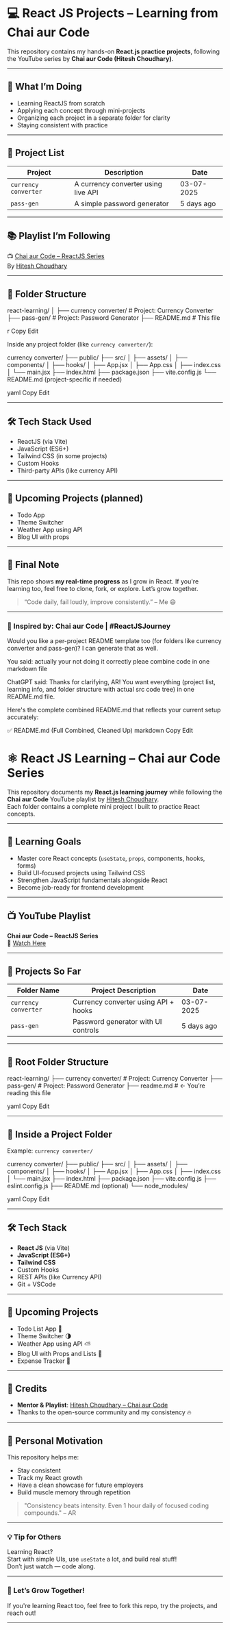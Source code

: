 # 💻 React JS Projects – Learning from Chai aur Code

This repository contains my hands-on **React.js practice projects**, following the YouTube series by **Chai aur Code (Hitesh Choudhary)**.

---

## 🧠 What I’m Doing

- Learning ReactJS from scratch
- Applying each concept through mini-projects
- Organizing each project in a separate folder for clarity
- Staying consistent with practice

---

## 📁 Project List

| Project            | Description                                | Date             |
|--------------------|--------------------------------------------|------------------|
| `currency converter` | A currency converter using live API         | 03-07-2025        |
| `pass-gen`           | A simple password generator                | 5 days ago        |

---

## 📚 Playlist I’m Following

📺 [Chai aur Code – ReactJS Series](https://www.youtube.com/playlist?list=PLu0W_9lII9ajLcqRcj4PoEihkukF_OTzA)  
By [Hitesh Choudhary](https://www.youtube.com/@HiteshChoudhary)

---

## 🧾 Folder Structure

react-learning/
│
├── currency converter/ # Project: Currency Converter
├── pass-gen/ # Project: Password Generator
├── README.md # This file

r
Copy
Edit

Inside any project folder (like `currency converter/`):

currency converter/
├── public/
├── src/
│ ├── assets/
│ ├── components/
│ ├── hooks/
│ ├── App.jsx
│ ├── App.css
│ ├── index.css
│ └── main.jsx
├── index.html
├── package.json
├── vite.config.js
└── README.md (project-specific if needed)

yaml
Copy
Edit

---

## 🛠 Tech Stack Used

- ReactJS (via Vite)
- JavaScript (ES6+)
- Tailwind CSS (in some projects)
- Custom Hooks
- Third-party APIs (like currency API)

---

## 🚀 Upcoming Projects (planned)

- Todo App
- Theme Switcher
- Weather App using API
- Blog UI with props

---

## 💬 Final Note

This repo shows **my real-time progress** as I grow in React. If you're learning too, feel free to clone, fork, or explore. Let’s grow together.

> “Code daily, fail loudly, improve consistently.” – Me 😄

---

### 🌟 Inspired by: Chai aur Code | #ReactJSJourney
Would you like a per-project README template too (for folders like currency converter and pass-gen)? I can generate that as well.








You said:
actually your not doing it correctly pleae combine code in one markdown file


ChatGPT said:
Thanks for clarifying, AR! You want everything (project list, learning info, and folder structure with actual src code tree) in one README.md file.

Here's the complete combined README.md that reflects your current setup accurately:

✅ README.md (Full Combined, Cleaned Up)
markdown
Copy
Edit
# ⚛️ React JS Learning – Chai aur Code Series

This repository documents my **React.js learning journey** while following the **Chai aur Code** YouTube playlist by [Hitesh Choudhary](https://www.youtube.com/@HiteshChoudhary).  
Each folder contains a complete mini project I built to practice React concepts.

---

## 🧠 Learning Goals

- Master core React concepts (`useState`, `props`, components, hooks, forms)
- Build UI-focused projects using Tailwind CSS
- Strengthen JavaScript fundamentals alongside React
- Become job-ready for frontend development

---

## 📺 YouTube Playlist

**Chai aur Code – ReactJS Series**  
🔗 [Watch Here](https://www.youtube.com/playlist?list=PLu0W_9lII9ajLcqRcj4PoEihkukF_OTzA)

---

## 📁 Projects So Far

| Folder Name          | Project Description                   | Date            |
|----------------------|----------------------------------------|-----------------|
| `currency converter` | Currency converter using API + hooks  | 03-07-2025      |
| `pass-gen`           | Password generator with UI controls   | 5 days ago      |

---

## 🧾 Root Folder Structure

react-learning/
├── currency converter/ # Project: Currency Converter
├── pass-gen/ # Project: Password Generator
├── readme.md # ← You’re reading this file

yaml
Copy
Edit

---

## 📁 Inside a Project Folder

Example: `currency converter/`

currency converter/
├── public/
├── src/
│ ├── assets/
│ ├── components/
│ ├── hooks/
│ ├── App.jsx
│ ├── App.css
│ ├── index.css
│ └── main.jsx
├── index.html
├── package.json
├── vite.config.js
├── eslint.config.js
├── README.md (optional)
└── node_modules/

yaml
Copy
Edit

---

## 🛠 Tech Stack

- **React JS** (via Vite)
- **JavaScript (ES6+)**
- **Tailwind CSS**
- Custom Hooks
- REST APIs (like Currency API)
- Git + VSCode

---

## 🚧 Upcoming Projects

- Todo List App 📝  
- Theme Switcher 🌗  
- Weather App using API ⛅  
- Blog UI with Props and Lists 📰  
- Expense Tracker 💸

---

## 🤝 Credits

- **Mentor & Playlist**: [Hitesh Choudhary – Chai aur Code](https://www.youtube.com/@HiteshChoudhary)
- Thanks to the open-source community and my consistency 🔥

---

## 📌 Personal Motivation

This repository helps me:
- Stay consistent
- Track my React growth
- Have a clean showcase for future employers
- Build muscle memory through repetition

> "Consistency beats intensity. Even 1 hour daily of focused coding compounds." – AR

---

### 💡 Tip for Others

Learning React?  
Start with simple UIs, use `useState` a lot, and build real stuff!  
Don’t just watch — code along.

---

### 🚀 Let’s Grow Together!

If you're learning React too, feel free to fork this repo, try the projects, and reach out!

---
